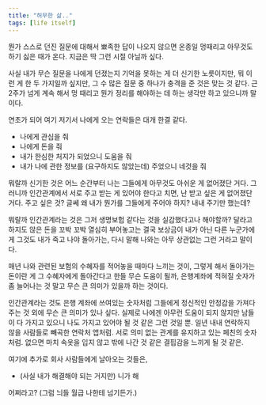 ```yaml
---
title: "허무한 삶.."
tags: [life itself]
---
```


뭔가 스스로 던진 질문에 대해서 뾰족한 답이 나오지 않으면 온종일 멍때리고 아무것도 하기 싫은 때가 온다. 지금은 딱 그런 시절 아닐까 싶다. 

사실 내가 무슨 질문을 나에게 던졌는지 기억을 못하는 게 더 신기한 노릇이지만, 뭐 이런 게 한 두 가지일까 싶지만, 그 수 많은 질문 중 하나가 충격을 준 것은 맞는 것 같다. 근 2주가 넘게 계속 해서 멍 때리고 뭔가 정리를 해야하는 데 하는 생각만 하고 있으니까 말이다.

연초가 되어 여기 저기서 나에게 오는 연락들은 대개 한결 같다.

- 나에게 관심을 줘
- 나에게 돈을 줘
- 내가 한심한 처지가 되었으니 도움을 줘
- 내가 나에 관한 정보를 (요구하지도 않았는데) 주었으니 네것을 줘

뭐랄까 신기한 것은 어느 순간부터 나는 그들에게 아무것도 아쉬운 게 없어졌단 거다. 그러니까 인간관계에서 서로 주고 받는 게 있어야 한다고 치면, 난 받고 싶은 게 없어졌단 거다. 주고 싶은 것? 글쎄 왜 내가 뭔가를 그들에게 주어야 하지? 내내 주기만 했는데?

뭐랄까 인간관계라는 것은 그저 생명보험 같다는 것을 실감했다고나 해야할까? 달라고 하지도 않은 돈을 꼬박 꼬박 열심히 부어놓고는 결국 보상금이 내가 아닌 다른 누군가에게 그것도 내가 죽고 나야 돌아가는, 다시 말해 나와는 아무 상관없는 그런 거라고 말이다.

매년 나와 관련된 보험의 수혜자를 적어놓을 때마다 느끼는 것이, 그렇게 해서 돌아가는 돈이란 게 그 수혜자에게 돌아간다고 한들 무슨 도움이 될까, 은행계좌에 적혀질 숫자가 좀 늘어나는 것 말고 무슨 큰 의미가 있을까 하는 것이다.

인간관계라는 것도 은행 계좌에 쓰여있는 숫자처럼 그들에게 정신적인 안정감을 가져다주는 것 외에 무슨 큰 의미가 있나 싶다. 실제로 나에겐 아무런 도움이 되지 않지만 남들이 다 가지고 있으니 나도 가지고 있어야 될 것 같은 그런 것일 뿐. 일년 내내 연락하지 않을 사람들로 빼곡한 연락처 앱처럼. 서로 의미 없는 관계를 유지하고 있는 페친의 숫자처럼. 없으면 마치 속옷을 입지 않고 밖에 나간 것 같은 결핍감을 느끼게 될 것 같은. 

여기에 추가로 회사 사람들에게 날아오는 것들은,
- (사실 내가 해결해야 되는 거지만) 니가 해

어쩌라고? (그럼 늬들 월급 나한테 넘기든가.)